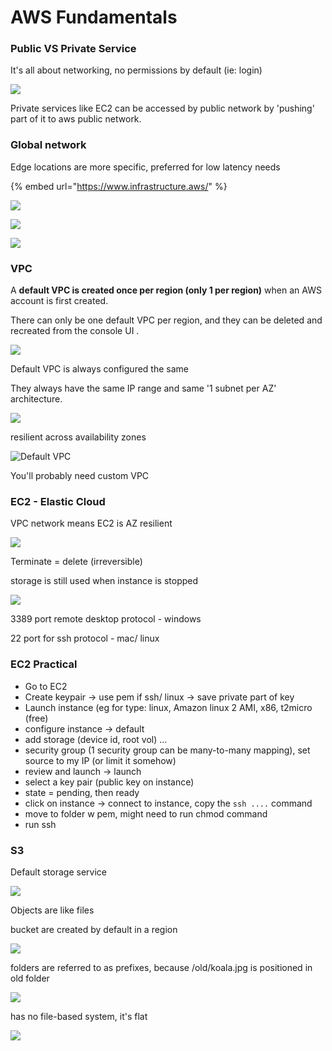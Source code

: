 # AWS Fundamentals

### Public VS Private Service

It's all about networking, no permissions by default \(ie: login\)

![](../../../.gitbook/assets/screenshot-2021-06-24-at-11.16.33-pm.png)

Private services like EC2 can be accessed by public network by 'pushing' part of it to aws public network.

### Global network

Edge locations are more specific, preferred for low latency needs

{% embed url="https://www.infrastructure.aws/" %}

![](../../../.gitbook/assets/screenshot-2021-06-24-at-11.19.16-pm.png)

![](../../../.gitbook/assets/screenshot-2021-06-24-at-11.20.11-pm.png)

![](../../../.gitbook/assets/screenshot-2021-06-24-at-11.20.39-pm.png)

### VPC

A **default VPC is created once per region \(only 1 per region\)** when an AWS account is first created.

There can only be one default VPC per region, and they can be deleted and recreated from the console UI .

![](../../../.gitbook/assets/screenshot-2021-06-24-at-11.23.19-pm.png)

Default VPC is always configured the same

They always have the same IP range and same '1 subnet per AZ' architecture.

![](../../../.gitbook/assets/screenshot-2021-06-24-at-11.25.52-pm.png)

resilient across availability zones

![Default VPC](../../../.gitbook/assets/screenshot-2021-06-24-at-11.27.25-pm.png)

You'll probably need custom VPC



### EC2 - Elastic Cloud

VPC network means EC2 is AZ resilient

![](../../../.gitbook/assets/screenshot-2021-06-25-at-10.24.32-pm.png)

Terminate = delete \(irreversible\)

storage is still used when instance is stopped

![](../../../.gitbook/assets/screenshot-2021-06-25-at-10.31.44-pm.png)

3389 port  remote desktop protocol - windows

22 port for ssh protocol - mac/ linux

### EC2 Practical

* Go to EC2
* Create keypair -&gt; use pem if ssh/ linux -&gt; save private part of key
* Launch instance \(eg for type: linux, Amazon linux 2 AMI, x86, t2micro \(free\)
* configure instance -&gt; default
* add storage \(device id, root vol\) ...
* security group \(1 security group can be many-to-many mapping\), set source to my IP \(or limit it somehow\)
* review and launch -&gt; launch
* select a key pair \(public key on instance\)
* state = pending, then ready
* click on instance -&gt; connect to instance, copy the `ssh ....` command
* move to folder w pem, might need to run chmod command
* run ssh

### S3

Default storage service

![](../../../.gitbook/assets/screenshot-2021-06-25-at-11.27.12-pm.png)

Objects are like files

bucket are created by default in a region

![](../../../.gitbook/assets/screenshot-2021-06-25-at-11.28.44-pm.png)

folders are referred to as prefixes, because /old/koala.jpg is positioned in old folder

![](../../../.gitbook/assets/screenshot-2021-06-25-at-11.29.57-pm.png)

has no file-based system, it's flat

![](../../../.gitbook/assets/screenshot-2021-06-25-at-11.31.16-pm.png)




